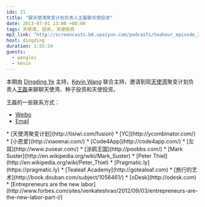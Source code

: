 ```yaml
---
idx: 21
title: "跟天使湾聚变计划负责人王磊聊天使投资"
date: 2013-07-01 13:00 +08:00
tags: 天使湾, 投资, 天使投资
mp3_link: "http://screencasts.b0.upaiyun.com/podcasts/teahour_episode_21.m4a"
host: dingding
duration: 1:55:54
guests:
  - wanglei
  - kevin
---
```


本期由 [Dingding Ye](http://yedingding.com) 主持，[Kevin Wang](http://knwang.com) 联合主持，邀请到现[天使湾](http://tisiwi.com)聚变计划负责人[王磊](http://makafei.com/blog)来聊聊天使湾、种子投资和天使投资。

王磊的一些联系方式：

* [Weibo](http://weibo.com/atosdps)
* [Email](mailto:atosdps@gmail.com)

<section class="notes" markdown="1">
* [天使湾聚变计划](http://tisiwi.com/fusion)
* [YC](http://ycombinator.com/)
* [小恩爱](http://xiaoenai.com/)
* [Code4App](http://code4app.com/)
* [左耳](http://www.zuoear.com/)
* [涂鸦王国](http://poobbs.com/)
* [Mark Suster](http://en.wikipedia.org/wiki/Mark_Suster)
* [Peter Thiel](http://en.wikipedia.org/wiki/Peter_Thiel)
* [Pragmatic.ly](https://pragmatic.ly)
* [Tealeaf Academy](http://gotealeaf.com)
* [旅行的艺术](http://book.douban.com/subject/1056461/)
* [oDesk](http://odesk.com)
* [Entrepreneurs are the new labor](http://www.forbes.com/sites/venkateshrao/2012/09/03/entrepreneurs-are-the-new-labor-part-i/)
</section>
